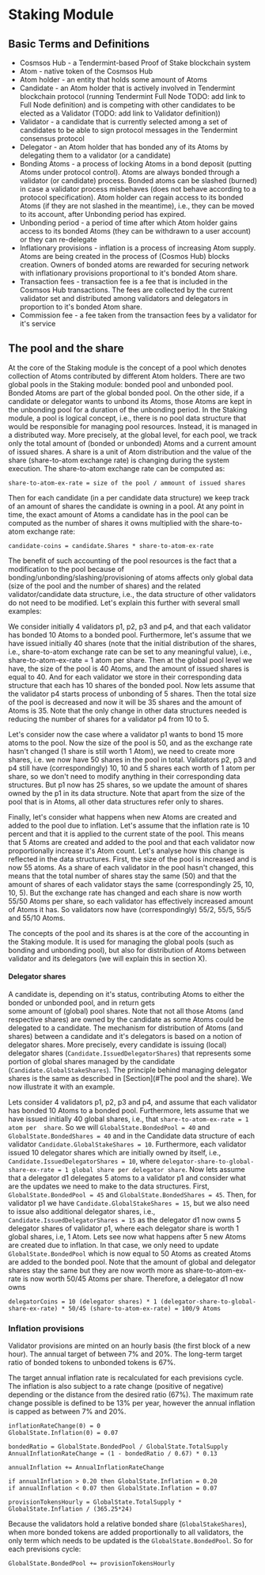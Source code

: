 # Staking Module

## Basic Terms and Definitions

- Cosmsos Hub - a Tendermint-based Proof of Stake blockchain system
- Atom - native token of the Cosmsos Hub
- Atom holder - an entity that holds some amount of Atoms 
- Candidate - an Atom holder that is actively involved in Tendermint blockchain protocol (running Tendermint Full Node
TODO: add link to Full Node definition) and is competing with other candidates to be elected as a Validator 
(TODO: add link to Validator definition))
- Validator - a candidate that is currently selected among a set of candidates to be able to sign protocol messages 
in the Tendermint consensus protocol 
- Delegator - an Atom holder that has bonded any of its Atoms by delegating them to a validator (or a candidate) 
- Bonding Atoms - a process of locking Atoms in a bond deposit (putting Atoms under protocol control).
Atoms are always bonded through a validator (or candidate) process. Bonded atoms can be slashed (burned) in case a 
validator process misbehaves (does not behave according to a protocol specification). Atom holder can regain access 
to its bonded Atoms (if they are not slashed in the meantime), i.e., they can be moved to its account, 
after Unbonding period has expired. 
- Unbonding period - a period of time after which Atom holder gains access to its bonded Atoms (they can be withdrawn 
to a user account) or they can re-delegate  
- Inflationary provisions - inflation is a process of increasing Atom supply. Atoms are being created in the process of 
(Cosmos Hub) blocks creation. Owners of bonded atoms are rewarded for securing network with inflationary provisions 
proportional to it's bonded Atom share.
- Transaction fees - transaction fee is a fee that is included in the Cosmsos Hub transactions. The fees are collected 
by the current validator set and distributed among validators and delegators in proportion to it's bonded Atom share.       
- Commission fee - a fee taken from the transaction fees by a validator for it's service 

## The pool and the share

At the core of the Staking module is the concept of a pool which denotes collection of Atoms contributed by different 
Atom holders. There are two global pools in the Staking module: bonded pool and unbonded pool. Bonded Atoms are part 
of the global bonded pool. On the other side, if a candidate or delegator wants to unbond its Atoms, those Atoms are 
kept in the unbonding pool for a duration of the unbonding period. In the Staking module, a pool is logical concept, 
i.e., there is no pool data structure that would be responsible for managing pool resources. Instead, it is managed 
in a distributed way. More precisely, at the global level, for each pool, we track only the total amount of 
(bonded or unbonded) Atoms and a current amount of issued shares. A share is a unit of Atom distribution and the 
value of the share (share-to-atom exchange rate) is changing during the system execution. The 
share-to-atom exchange rate can be computed as:

`share-to-atom-ex-rate = size of the pool / ammount of issued shares`

Then for each candidate (in a per candidate data structure) we keep track of an amount of shares the candidate is owning 
in a pool. At any point in time, the exact amount of Atoms a candidate has in the pool
can be computed as the number of shares it owns multiplied with the share-to-atom exchange rate:

`candidate-coins = candidate.Shares * share-to-atom-ex-rate`

The benefit of such accounting of the pool resources is the fact that a modification to the pool because of 
bonding/unbonding/slashing/provisioning of atoms affects only global data (size of the pool and the number of shares) 
and the related validator/candidate data structure, i.e., the data structure of other validators do not need to be 
modified. Let's explain this further with several small examples: 

We consider initially 4 validators p1, p2, p3 and p4, and that each validator has bonded 10 Atoms 
to a bonded pool. Furthermore, let's assume that we have issued initially 40 shares (note that the initial distribution 
of the shares, i.e., share-to-atom exchange rate can be set to any meaningful value), i.e., 
share-to-atom-ex-rate = 1 atom per share. Then at the global pool level we have, the size of the pool is 40 Atoms, and
the amount of issued shares is equal to 40. And for each validator we store in their corresponding data structure
that each has 10 shares of the bonded pool. Now lets assume that the validator p4 starts process of unbonding of 5 
shares. Then the total size of the pool is decreased and now it will be 35 shares and the amount of Atoms is 35. 
Note that the only change in other data structures needed is reducing the number of shares for a validator p4 from 10 
to 5.

Let's consider now the case where a validator p1 wants to bond 15 more atoms to the pool. Now the size of the pool
is 50, and as the exchange rate hasn't changed (1 share is still worth 1 Atom), we need to create more shares, 
i.e. we now have 50 shares in the pool in total.
Validators p2, p3 and p4 still have (correspondingly) 10, 10 and 5 shares each worth of 1 atom per share, so we 
don't need to modify anything in their corresponding data structures. But p1 now has 25 shares, so we update the amount
of shares owned by the p1 in its data structure. Note that apart from the size of the pool that is in Atoms, all other
data structures refer only to shares.

Finally, let's consider what happens when new Atoms are created and added to the pool due to inflation. Let's assume that 
the inflation rate is 10 percent and that it is applied to the current state of the pool. This means that 5 Atoms are 
created and added to the pool and that each validator now proportionally increase it's Atom count. Let's analyse how this 
change is reflected in the data structures. First, the size of the pool is increased and is now 55 atoms. As a share of 
each validator in the pool hasn't changed, this means that the total number of shares stay the same (50) and that the 
amount of shares of each validator stays the same (correspondingly 25, 10, 10, 5). But the exchange rate has changed and 
each share is now worth 55/50 Atoms per share, so each validator has effectively increased amount of Atoms it has. 
So validators now have (correspondingly) 55/2, 55/5, 55/5 and 55/10 Atoms. 

The concepts of the pool and its shares is at the core of the accounting in the Staking module. It is used for managing 
the global pools (such as bonding and unbonding pool), but also for distribution of Atoms between validator and its 
delegators (we will explain this in section X).         

#### Delegator shares

A candidate is, depending on it's status, contributing Atoms to either the bonded or unbonded pool, and in return gets  
some amount of (global) pool shares. Note that not all those Atoms (and respective shares) are owned by the candidate 
as some Atoms could be delegated to a candidate. The mechanism for distribution of Atoms (and shares) between a 
candidate and it's delegators is based on a notion of delegator shares. More precisely, every candidate is issuing 
(local) delegator shares (`Candidate.IssuedDelegatorShares`) that represents some portion of global shares 
managed by the candidate (`Candidate.GlobalStakeShares`). The principle behind managing delegator shares is the same 
as described in [Section](#The pool and the share). We now illustrate it with an example.

Lets consider 4 validators p1, p2, p3 and p4, and assume that each validator has bonded 10 Atoms to a bonded pool. 
Furthermore, lets assume that we have issued initially 40 global shares, i.e., that `share-to-atom-ex-rate = 1 atom per 
share`. So we will `GlobalState.BondedPool = 40` and `GlobalState.BondedShares = 40` and in the Candidate data structure 
of each validator `Candidate.GlobalStakeShares = 10`. Furthermore, each validator issued 10 delegator 
shares which are initially owned by itself, i.e., `Candidate.IssuedDelegatorShares = 10`, where 
`delegator-share-to-global-share-ex-rate = 1 global share per delegator share`.
Now lets assume that a delegator d1 delegates 5 atoms to a validator p1 and consider what are the updates we need 
to make to the data structures. First, `GlobalState.BondedPool = 45` and `GlobalState.BondedShares = 45`. Then,
for validator p1 we have `Candidate.GlobalStakeShares = 15`, but we also need to issue also additional delegator shares, 
i.e., `Candidate.IssuedDelegatorShares = 15` as the delegator d1 now owns 5 delegator shares of validator p1, where
each delegator share is worth 1 global shares, i.e, 1 Atom. Lets see now what happens after 5 new Atoms are created due
to inflation. In that case, we only need to update `GlobalState.BondedPool` which is now equal to 50 Atoms as created
Atoms are added to the bonded pool. Note that the amount of global and delegator shares stay the same but they are now 
worth more as share-to-atom-ex-rate is now worth 50/45 Atoms per share. Therefore, a delegator d1 now owns 

`delegatorCoins = 10 (delegator shares) * 1 (delegator-share-to-global-share-ex-rate) * 50/45 (share-to-atom-ex-rate) = 100/9 Atoms`  
   
### Inflation provisions

Validator provisions are minted on an hourly basis (the first block of a new
hour).  The annual target of between 7% and 20%. The long-term target ratio of
bonded tokens to unbonded tokens is 67%.  
    
The target annual inflation rate is recalculated for each previsions cycle. The
inflation is also subject to a rate change (positive of negative) depending or
the distance from the desired ratio (67%). The maximum rate change possible is
defined to be 13% per year, however the annual inflation is capped as between
7% and 20%.
    
```
inflationRateChange(0) = 0
GlobalState.Inflation(0) = 0.07
    
bondedRatio = GlobalState.BondedPool / GlobalState.TotalSupply
AnnualInflationRateChange = (1 - bondedRatio / 0.67) * 0.13

annualInflation += AnnualInflationRateChange

if annualInflation > 0.20 then GlobalState.Inflation = 0.20
if annualInflation < 0.07 then GlobalState.Inflation = 0.07

provisionTokensHourly = GlobalState.TotalSupply * GlobalState.Inflation / (365.25*24)
```

Because the validators hold a relative bonded share (`GlobalStakeShares`), when
more bonded tokens are added proportionally to all validators, the only term
which needs to be updated is the `GlobalState.BondedPool`. So for each previsions
cycle:

```
GlobalState.BondedPool += provisionTokensHourly
```




